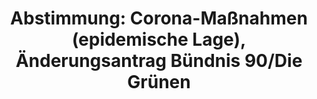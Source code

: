 ---
abstimmung:
  abstimmung: 2
  bundestagssitzung: 191
  datum: 18. November 2020
  legislaturperiode: 19
categories:
- Todo
data:
- title: Abstimmungsergebnis 20201118_2-data.pdf
  url: /res/2021-btw/abstimmungsergebnisse/20201118_2-data.pdf
- title: Abstimmungsergebnis 20201118_2_xls-data.xlsx
  url: /res/2021-btw/abstimmungsergebnisse/20201118_2_xls-data.xlsx
- title: Abstimmungsergebnis 20201118_2_xls-data.csv
  url: /res/2021-btw/abstimmungsergebnisse/csv/20201118_2_xls-data.csv
ergebnis:
  AfD:
    enthaltung: 0
    gesamt: 89
    ja: 0
    nein: 84
    nichtabgegeben: 5
    ungueltig: 0
  Bündnis 90/Die Grünen:
    enthaltung: 0
    gesamt: 67
    ja: 67
    nein: 0
    nichtabgegeben: 0
    ungueltig: 0
  Die Linke:
    enthaltung: 0
    gesamt: 69
    ja: 58
    nein: 0
    nichtabgegeben: 11
    ungueltig: 0
  FDP:
    enthaltung: 79
    gesamt: 80
    ja: 0
    nein: 1
    nichtabgegeben: 0
    ungueltig: 0
  cdu/csu:
    enthaltung: 0
    gesamt: 246
    ja: 0
    nein: 231
    nichtabgegeben: 15
    ungueltig: 0
  file: 20201118_2_xls-data.xlsx
  fraktionslos:
    enthaltung: 1
    gesamt: 6
    ja: 1
    nein: 3
    nichtabgegeben: 1
    ungueltig: 0
  spd:
    enthaltung: 0
    gesamt: 151
    ja: 0
    nein: 137
    nichtabgegeben: 14
    ungueltig: 0
layout: abstimmung
links:
- title: Link zu bundestag.de
  url: https://www.bundestag.de/parlament/plenum/abstimmung/abstimmung?id=697
preview: 'Deutscher Bundestag


  191. Sitzung des Deutschen Bundestages

  am Mittwoch, 18. November 2020


  Endgültiges Ergebnis der Namentlichen Abstimmung Nr. 2


  Änderungsantrag der Fraktion BÜNDNIS 90/DIE GRÜNEN

  zu der zweiten Beratung des Gesetzentwurfs der Fraktionen der CDU/CSU und SPD

  Drs. 19/23944, 19/24334 Entwurf eines Dritten Gesetzes zum Schutz der Bevölkerung
  bei einer epidemischen Lage

  von nationaler Tragweite

  Drs. 19/24380'
tags:
- Todo
title: 'Abstimmung: Corona-Maßnahmen (epidemische Lage), Änderungsantrag Bündnis 90/Die
  Grünen'
---